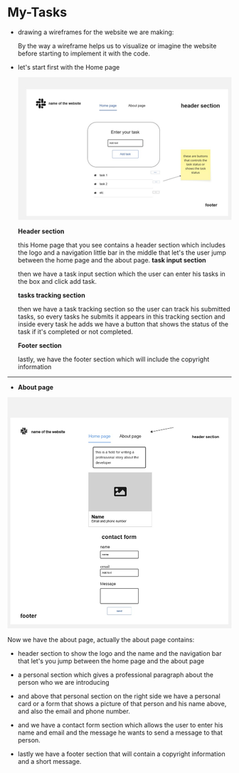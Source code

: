 # My-Tasks

* drawing a wireframes for the website we are making:

    By the way a wireframe helps us to visualize or imagine the website before starting to implement it with the code.

 - let's start first with the Home page

    ![Home page wireframe](../task-manager/images/the-last-home-wireframe.jpg)

    **Header section**

    this Home page that you see contains a header section which includes the logo and a navigation little bar in the middle that let's the user jump between the home page and the about page.
    **task input section**

    then we have a task input section which the user can enter his tasks in the box and click add task.

    **tasks tracking section**

    then we have a task tracking section so the user can track his submitted tasks, so every tasks he submits it appears in this tracking section and inside every task he adds we have a button that shows the status of the task if it's completed or not completed.

    **Footer section**

    lastly, we have the footer section which will include the copyright information

 ______________________________________________________

 - **About page**

 ![about page](../task-manager/images/the-last-about-wireframe.jpg)

  Now we have the about page, actually the about page contains: 

   - header section to show the logo and the name and the navigation bar that let's you jump between the home page and the about page

   - a personal section which gives a professional paragraph about the person who we are introducing

   - and above that personal section on the right side we have a personal card or a form that shows a picture of that person and his name above, and also the email and phone number.

   - and we have a contact form section which allows the user to enter his name and email and the message he wants to send a message to that person.

   - lastly we have a footer section that will contain a copyright information and a short message.

   

